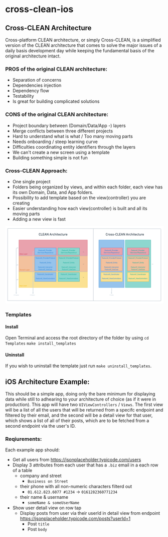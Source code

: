 # cross-clean-ios

## Cross-CLEAN Architecture

Cross-platform CLEAN architecture, or simply Cross-CLEAN, is a simplified version of the CLEAN architecture that comes to solve the major issues of a daily basis development day while keeping the fundamental basis of the original architecture intact.

### PROS of the original CLEAN architecture:
- Separation of concerns
- Dependencies injection
- Dependency flow
- Testability
- Is great for building complicated solutions

### CONS of the original CLEAN architecture:
- Project boundary between (Domain/Data/App -) layers 
- Merge conflicts between three different projects
- Hard to understand what is what / Too many moving parts
- Needs onboarding / steep learning curve
- Difficulties coordinating entity identifiers through the layers
- We can't create a new screen using a template
- Building something simple is not fun

### Cross-CLEAN Approach:
- One single project
- Folders being organized by views, and within each folder, each view has its own Domain, Data, and App folders.
- Possibility to add template based on the view(controller) you are creating
- Easier understanding how each view(controller) is built and all its moving parts
- Adding a new view is fast

![alt text](cross_clean_architecture.png "Cross-CLEAN")

### Templates

#### Install

Open Terminal and access the root directory of the folder by using `cd Templates`
 `make install_templates`

#### Uninstall

If you wish to uninstall the template just run `make uninstall_templates`.

## iOS Architecture Example:

This should be a simple app, doing only the bare minimum for displaying data while still to adhearing to your architecture of choice (as if it were in production). This app will have two `UIViewControllers` / `Views`. The first view will be a list of all the users that will be returned from a specifc endpoint and filtered by their email, and the second will be a detail view for that user, which shows a list of all of their posts, which are to be fetched from a second endpoint via the user's ID.

### Reqiurements:
Each example app should:
- Get all users from https://jsonplaceholder.typicode.com/users
- Display 3 attributes from each user that has a `.biz` email in a each row of a table
    - company and street
        - `Business on Street`
    - their phone with all non-numeric characters filterd out
        - `01.612.823.6077 #1234`  ->  `0161282360771234`
    - their name & username
        - `someName & someUserName`
- Show user detail view on row tap
    - Display posts from user via their userId in detail view from endpoint https://jsonplaceholder.typicode.com/posts?userId=1
        - Post `title`
        - Post `body`
